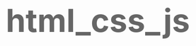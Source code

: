 # html_css_js

<!DOCTYPE html>
<html lang="en">
<head>
    <meta charset="UTF-8">
    <title>403</title>
    <style>
        body{
            font-size:36px;
            color: #666;
        }
        .center{
            padding-top:8%;
            text-align: center;
            width: auto;
        }
       img{
           vertical-align: middle;
           padding-right: 60px;
       }
        P{
            display:inline-block;
            text-align: left;
            line-height: 130%;
            vertical-align: middle;
        }
        button{

            background-color:#3D90D2;
            color:white;
            border:none;
            padding:15px 30px;
            text-align:center;
            font-size:16px;
            margin-top: 10px;
            text-decoration:none;
            display:inline-block;
            cursor:pointer;
            border-radius:2px;
            -webkit-transition-duration:0.4s;/* safari*/
            transition-duration:0.4s;/*通用设置add test001*/
        }
        button:hover{
            background-color:#237AD0
        }

    </style>
</head>
<body>
   <div class="center">
       <img src="403.png" alt="403" width="200px" height="200px">
   <p>403<br>禁止访问!<br>

       <button  onclick="#" class="button">去首页</button>
   </p>
   </div>
</body>
</html>
